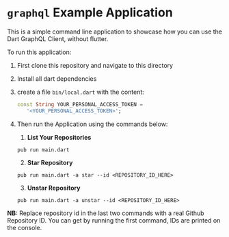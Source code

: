 # `graphql` Example Application 

This is a simple command line application to showcase how you can use the Dart GraphQL Client, without flutter. 

To run this application:

1. First clone this repository and navigate to this directory
2. Install all dart dependencies
4. create a file `bin/local.dart` with the content:
   ```dart
   const String YOUR_PERSONAL_ACCESS_TOKEN =
      '<YOUR_PERSONAL_ACCESS_TOKEN>';
   ```
3. Then run the Application using the commands below:
   
   1. **List Your Repositories**

   ```
   pub run main.dart
   ```

   2. **Star Repository**

   ```
   pub run main.dart -a star --id <REPOSITORY_ID_HERE>
   ```

   3. **Unstar Repository**

   ```
   pub run main.dart -a unstar --id <REPOSITORY_ID_HERE>
   ```

**NB:** Replace repository id in the last two commands with a real Github Repository ID. You can get by running the first command, IDs are printed on the console. 
